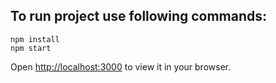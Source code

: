 ## To run project use following commands:
```
npm install
npm start
```
Open [http://localhost:3000](http://localhost:3000) to view it in your browser.
